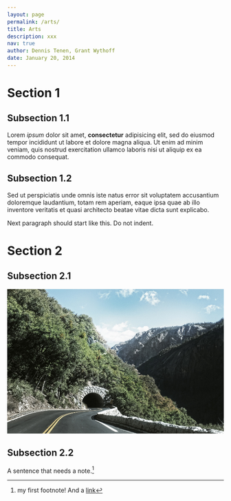 ```yaml
---
layout: page
permalink: /arts/
title: Arts
description: xxx
nav: true
author: Dennis Tenen, Grant Wythoff
date: January 20, 2014
---
```


# Section 1

## Subsection 1.1

Lorem *ipsum* dolor sit amet, **consectetur** adipisicing elit, sed do eiusmod tempor incididunt ut labore et dolore magna aliqua. Ut enim ad minim veniam, quis nostrud exercitation ullamco laboris nisi ut aliquip ex ea commodo consequat.

## Subsection 1.2

Sed ut perspiciatis unde omnis iste natus error sit voluptatem accusantium doloremque laudantium, totam rem aperiam, eaque  ipsa quae ab illo inventore veritatis et quasi architecto beatae vitae dicta sunt explicabo.

Next paragraph should start like this. Do not indent.

# Section 2

## Subsection 2.1

![image caption](assets/img/1.jpg)

## Subsection 2.2

A sentence that needs a note.[^1]

[^1]: my first footnote! And a [link](https://www.eff.org/)